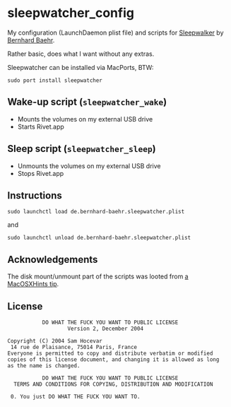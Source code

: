 # sleepwatcher_config

My configuration (LaunchDaemon plist file) and scripts for [Sleepwalker](http://osx.iusethis.com/app/sleepwatcher) by [Bernhard Baehr](http://www.bernhard-baehr.de/).

Rather basic, does what I want without any extras.

Sleepwatcher can be installed via MacPorts, BTW:

    sudo port install sleepwatcher


## Wake-up script (`sleepwatcher_wake`)

* Mounts the volumes on my external USB drive
* Starts Rivet.app


## Sleep script (`sleepwatcher_sleep`)

* Unmounts the volumes on my external USB drive
* Stops Rivet.app


## Instructions

    sudo launchctl load de.bernhard-baehr.sleepwatcher.plist

and

    sudo launchctl unload de.bernhard-baehr.sleepwatcher.plist


## Acknowledgements

The disk mount/unmount part of the scripts was looted from [a MacOSXHints tip](http://www.macosxhints.com/article.php?story=20080329201951648).


## License

               DO WHAT THE FUCK YOU WANT TO PUBLIC LICENSE
                       Version 2, December 2004

    Copyright (C) 2004 Sam Hocevar
     14 rue de Plaisance, 75014 Paris, France
    Everyone is permitted to copy and distribute verbatim or modified
    copies of this license document, and changing it is allowed as long
    as the name is changed.

               DO WHAT THE FUCK YOU WANT TO PUBLIC LICENSE
      TERMS AND CONDITIONS FOR COPYING, DISTRIBUTION AND MODIFICATION

     0. You just DO WHAT THE FUCK YOU WANT TO.

